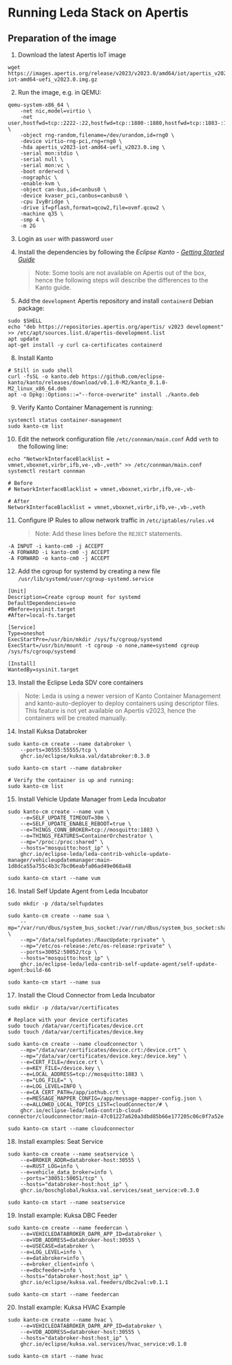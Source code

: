 # Running Leda Stack on Apertis


## Preparation of the image

1. Download the latest Apertis IoT image

```shell
wget https://images.apertis.org/release/v2023/v2023.0/amd64/iot/apertis_v2023-iot-amd64-uefi_v2023.0.img.gz
```

2. Run the image, e.g. in QEMU:

```shell
qemu-system-x86_64 \
    -net nic,model=virtio \
    -net user,hostfwd=tcp::2222-:22,hostfwd=tcp::1880-:1880,hostfwd=tcp::1883-:1883,hostfwd=tcp::8888-:8888,hostfwd=tcp::30555-:30555 \
    -object rng-random,filename=/dev/urandom,id=rng0 \
    -device virtio-rng-pci,rng=rng0 \
    -hda apertis_v2023-iot-amd64-uefi_v2023.0.img \
    -serial mon:stdio \
    -serial null \
    -serial mon:vc \
    -boot order=cd \
    -nographic \
    -enable-kvm \
    -object can-bus,id=canbus0 \
    -device kvaser_pci,canbus=canbus0 \
    -cpu IvyBridge \
    -drive if=pflash,format=qcow2,file=ovmf.qcow2 \
    -machine q35 \
    -smp 4 \
    -m 2G
```

3. Login as `user` with password `user`

4. Install the dependencies by following the *Eclipse Kanto - [Getting Started Guide](https://websites.eclipseprojects.io/kanto/docs/getting-started/install/)* 

   > Note: Some tools are not available on Apertis out of the box, hence the following steps will describe the differences to the Kanto guide.

7. Add the `development` Apertis repository and install `containerd` Debian package:

```shell
sudo $SHELL
echo "deb https://repositories.apertis.org/apertis/ v2023 development" >> /etc/apt/sources.list.d/apertis-development.list
apt update
apt-get install -y curl ca-certificates containerd
```

8. Install Kanto 

```shell
# Still in sudo shell
curl -fsSL -o kanto.deb https://github.com/eclipse-kanto/kanto/releases/download/v0.1.0-M2/kanto_0.1.0-M2_linux_x86_64.deb
apt -o Dpkg::Options::="--force-overwrite" install ./kanto.deb
```

9. Verify Kanto Container Management is running:

```shell
systemctl status container-management
sudo kanto-cm list
```

10. Edit the network configuration file `/etc/connman/main.conf`
    Add `veth` to the following line:

```shell
echo "NetworkInterfaceBlacklist = vmnet,vboxnet,virbr,ifb,ve-,vb-,veth" >> /etc/connman/main.conf
systemctl restart connman
```

```
# Before
# NetworkInterfaceBlacklist = vmnet,vboxnet,virbr,ifb,ve-,vb-

# After
NetworkInterfaceBlacklist = vmnet,vboxnet,virbr,ifb,ve-,vb-,veth
```

11. Configure IP Rules to allow network traffic in `/etc/iptables/rules.v4`
    > Note: Add these lines before the `REJECT` statements.
```
-A INPUT -i kanto-cm0 -j ACCEPT
-A FORWARD -i kanto-cm0 -j ACCEPT
-A FORWARD -o kanto-cm0 -j ACCEPT
```

12. Add the cgroup for systemd by creating a new file `/usr/lib/systemd/user/cgroup-systemd.service`

```
[Unit]
Description=Create cgroup mount for systemd
DefaultDependencies=no
#Before=sysinit.target
#After=local-fs.target

[Service]
Type=oneshot
ExecStartPre=/usr/bin/mkdir /sys/fs/cgroup/systemd
ExecStart=/usr/bin/mount -t cgroup -o none,name=systemd cgroup /sys/fs/cgroup/systemd

[Install]
WantedBy=sysinit.target
```

13. Install the Eclipse Leda SDV core containers

> Note: Leda is using a newer version of Kanto Container Management and kanto-auto-deployer to deploy containers using descriptor files.
  This feature is not yet available on Apertis v2023, hence the containers will be created manually.

14. Install Kuksa Databroker

```shell
sudo kanto-cm create --name databroker \
    --ports=30555:55555/tcp \
    ghcr.io/eclipse/kuksa.val/databroker:0.3.0

sudo kanto-cm start --name databroker

# Verify the container is up and running:
sudo kanto-cm list
```

15. Install Vehicle Update Manager from Leda Incubator

```shell
sudo kanto-cm create --name vum \
    --e=SELF_UPDATE_TIMEOUT=30m \
    --e=SELF_UPDATE_ENABLE_REBOOT=true \
    --e=THINGS_CONN_BROKER=tcp://mosquitto:1883 \
    --e=THINGS_FEATURES=ContainerOrchestrator \
    --mp="/proc:/proc:shared" \
    --hosts="mosquitto:host_ip" \
    ghcr.io/eclipse-leda/leda-contrib-vehicle-update-manager/vehicleupdatemanager:main-1d8dca55a755c4b3c7bc06eabfa06ad49e068a48

sudo kanto-cm start --name vum
```

16. Install Self Update Agent from Leda Incubator

```shell
sudo mkdir -p /data/selfupdates

sudo kanto-cm create --name sua \
    --mp="/var/run/dbus/system_bus_socket:/var/run/dbus/system_bus_socket:shared" \
    --mp="/data/selfupdates:/RaucUpdate:rprivate" \
    --mp="/etc/os-release:/etc/os-release:rprivate" \
    --ports=30052:50052/tcp \
    --hosts="mosquitto:host_ip" \
    ghcr.io/eclipse-leda/leda-contrib-self-update-agent/self-update-agent:build-66

sudo kanto-cm start --name sua
```

17. Install the Cloud Connector from Leda Incubator

```shell
sudo mkdir -p /data/var/certificates

# Replace with your device certificates
sudo touch /data/var/certificates/device.crt
sudo touch /data/var/certificates/device.key

sudo kanto-cm create --name cloudconnector \
    --mp="/data/var/certificates/device.crt:/device.crt" \
    --mp="/data/var/certificates/device.key:/device.key" \
    --e=CERT_FILE=/device.crt \
    --e=KEY_FILE=/device.key \
    --e=LOCAL_ADDRESS=tcp://mosquitto:1883 \
    --e="LOG_FILE=" \
    --e=LOG_LEVEL=INFO \
    --e=CA_CERT_PATH=/app/iothub.crt \
    --e=MESSAGE_MAPPER_CONFIG=/app/message-mapper-config.json \
    --e=ALLOWED_LOCAL_TOPICS_LIST=cloudConnector/# \
    ghcr.io/eclipse-leda/leda-contrib-cloud-connector/cloudconnector:main-47c01227a620a3dbd85b66e177205c06c0f7a52e

sudo kanto-cm start --name cloudconnector
```

18. Install examples: Seat Service

```shell
sudo kanto-cm create --name seatservice \
    --e=BROKER_ADDR=databroker-host:30555 \
    --e=RUST_LOG=info \
    --e=vehicle_data_broker=info \
    --ports="30051:50051/tcp" \
    --hosts="databroker-host:host_ip" \
    ghcr.io/boschglobal/kuksa.val.services/seat_service:v0.3.0

sudo kanto-cm start --name seatservice
```

19. Install example: Kuksa DBC Feeder

```shell
sudo kanto-cm create --name feedercan \
    --e=VEHICLEDATABROKER_DAPR_APP_ID=databroker \
    --e=VDB_ADDRESS=databroker-host:30555 \
    --e=USECASE=databroker \
    --e=LOG_LEVEL=info \
    --e=databroker=info \
    --e=broker_client=info \
    --e=dbcfeeder=info \
    --hosts="databroker-host:host_ip" \
    ghcr.io/eclipse/kuksa.val.feeders/dbc2val:v0.1.1

sudo kanto-cm start --name feedercan
```

20. Install example: Kuksa HVAC Example

```shell
sudo kanto-cm create --name hvac \
    --e=VEHICLEDATABROKER_DAPR_APP_ID=databroker \
    --e=VDB_ADDRESS=databroker-host:30555 \
    --hosts="databroker-host:host_ip" \
    ghcr.io/eclipse/kuksa.val.services/hvac_service:v0.1.0

sudo kanto-cm start --name hvac
```
